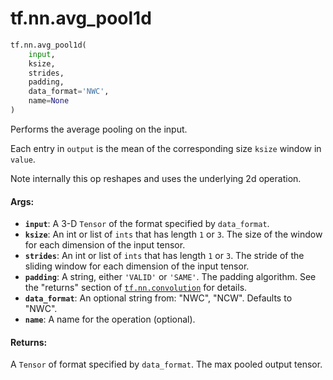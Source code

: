 <div itemscope itemtype="http://developers.google.com/ReferenceObject">
<meta itemprop="name" content="tf.nn.avg_pool1d" />
<meta itemprop="path" content="Stable" />
</div>

# tf.nn.avg_pool1d

``` python
tf.nn.avg_pool1d(
    input,
    ksize,
    strides,
    padding,
    data_format='NWC',
    name=None
)
```

Performs the average pooling on the input.

Each entry in `output` is the mean of the corresponding size `ksize`
window in `value`.

Note internally this op reshapes and uses the underlying 2d operation.

#### Args:

* <b>`input`</b>: A 3-D `Tensor` of the format specified by `data_format`.
* <b>`ksize`</b>: An int or list of `ints` that has length `1` or `3`. The size of the
    window for each dimension of the input tensor.
* <b>`strides`</b>: An int or list of `ints` that has length `1` or `3`. The stride of
    the sliding window for each dimension of the input tensor.
* <b>`padding`</b>: A string, either `'VALID'` or `'SAME'`. The padding algorithm. See
    the "returns" section of <a href="../../tf/nn/convolution.md"><code>tf.nn.convolution</code></a> for details.
* <b>`data_format`</b>: An optional string from: "NWC", "NCW". Defaults to "NWC".
* <b>`name`</b>: A name for the operation (optional).


#### Returns:

A `Tensor` of format specified by `data_format`.
The max pooled output tensor.